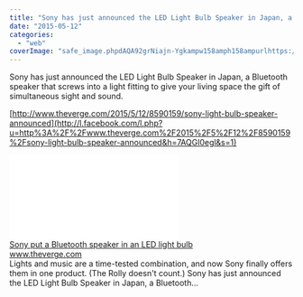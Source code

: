 ```yaml
---
title: "Sony has just announced the LED Light Bulb Speaker in Japan, a Bluetooth speaker..."
date: "2015-05-12"
categories: 
  - "web"
coverImage: "safe_image.phpdAQA92grNiajn-Ygkampw158amph158ampurlhttps://cdn1.vox-cdn.com/thumbor/WbBRZN_qiE2RlQup3folOl9QUEQ=/cdn0.vox-cdn.com/uploads/chorus_asset/file/3688568/2.0.jpg"
---
```


Sony has just announced the LED Light Bulb Speaker in Japan, a Bluetooth speaker that screws into a light fitting to give your living space the gift of simultaneous sight and sound.  
  
[http://www.theverge.com/2015/5/12/8590159/sony-light-bulb-speaker-announced](http://l.facebook.com/l.php?u=http%3A%2F%2Fwww.theverge.com%2F2015%2F5%2F12%2F8590159%2Fsony-light-bulb-speaker-announced&h=7AQGl0egl&s=1)  
  
[![](images/safe_image.php?d=AQA92grNiajn-Ygk&w=158&h=158&url=https%3A%2F%2Fcdn1.vox-cdn.com%2Fthumbor%2FWbBRZN_qiE2RlQup3folOl9QUEQ%3D%2Fcdn0.vox-cdn.com%2Fuploads%2Fchorus_asset%2Ffile%2F3688568%2F2.0.jpg)](http://l.facebook.com/l.php?u=http%3A%2F%2Fwww.theverge.com%2F2015%2F5%2F12%2F8590159%2Fsony-light-bulb-speaker-announced&h=RAQGNVoQ6&s=1)  
[Sony put a Bluetooth speaker in an LED light bulb](http://l.facebook.com/l.php?u=http%3A%2F%2Fwww.theverge.com%2F2015%2F5%2F12%2F8590159%2Fsony-light-bulb-speaker-announced%3Ffb_ref%3DDefault%26fb_source%3Dmessage&h=RAQGNVoQ6&s=1)  
www.theverge.com  
Lights and music are a time-tested combination, and now Sony finally offers them in one product. (The Rolly doesn't count.) Sony has just announced the LED Light Bulb Speaker in Japan, a Bluetooth...
